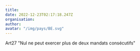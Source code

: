 ```yaml
---
title: 
date: 2022-12-23T02:17:18.247Z
organisation: 
author: 
avatar: "/img/pays/BE.svg"
---
```


Art27 "Nul ne peut exercer plus de deux mandats consécutifs"